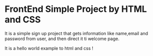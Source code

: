 # FrontEnd Simple Project by HTML and CSS
It is a simple sign up project that gets information like name,email and password from user, and then direct it ti welcome page.

It is a hello world example to html and css !
